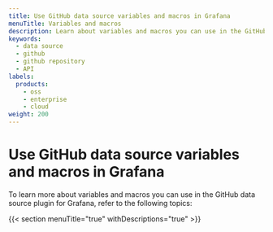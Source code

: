 ```yaml
---
title: Use GitHub data source variables and macros in Grafana
menuTitle: Variables and macros
description: Learn about variables and macros you can use in the GitHub data source plugin for Grafana
keywords:
  - data source
  - github
  - github repository
  - API
labels:
  products:
    - oss
    - enterprise
    - cloud
weight: 200
---
```


# Use GitHub data source variables and macros in Grafana

To learn more about variables and macros you can use in the GitHub data source plugin for Grafana, refer to the following topics:

{{< section menuTitle="true" withDescriptions="true" >}}
